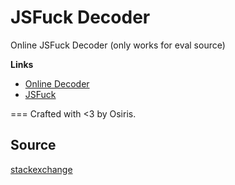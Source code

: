 # JSFuck Decoder
Online JSFuck Decoder (only works for eval source) 

**Links**
- [Online Decoder](http://enkhee-Osiris.github.io/Decoder-JSFuck)
- [JSFuck](http://www.jsfuck.com)

===
Crafted with <3 by Osiris.

## Source
[stackexchange](http://codegolf.stackexchange.com/questions/28714/convert-jsfuck-to-normal-js)
